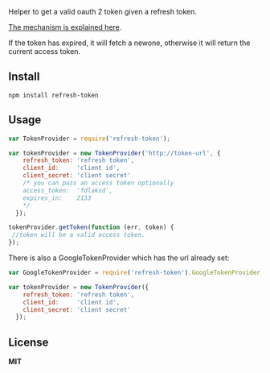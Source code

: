 Helper to get a valid oauth 2 token given a refresh token. 

[The mechanism is explained here](http://tools.ietf.org/html/draft-ietf-oauth-v2-10#section-4.2).

If the token has expired, it will fetch a newone, otherwise it will return the current access token. 


## Install  

    npm install refresh-token

## Usage

~~~javascript
var TokenProvider = require('refresh-token');

var tokenProvider = new TokenProvider('http://token-url', {
    refresh_token: 'refresh token', 
    client_id:     'client id', 
    client_secret: 'client secret'
    /* you can pass an access token optionally
    access_token:  'fdlaksd',
    expires_in:    2133
    */
  });

tokenProvider.getToken(function (err, token) {
 //token will be a valid access token.
});
~~~

There is also a GoogleTokenProvider which has the url already set:

~~~javascript
var GoogleTokenProvider = require('refresh-token').GoogleTokenProvider;

var tokenProvider = new TokenProvider({
    refresh_token: 'refresh token', 
    client_id:     'client id', 
    client_secret: 'client secret'
  });
~~~

## License 

**MIT**

